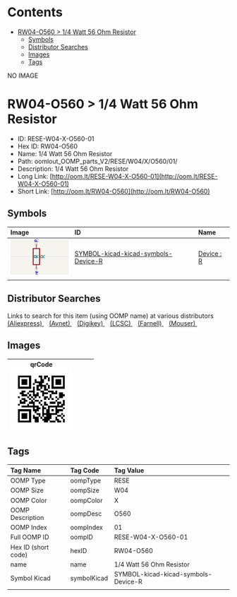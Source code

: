 



Contents
========

* [RW04-O560 > 1/4 Watt 56 Ohm Resistor](#rw04-o560--14-watt-56-ohm-resistor)
	* [Symbols](#symbols)
	* [Distributor Searches](#distributor-searches)
	* [Images](#images)
	* [Tags](#tags)
  
NO IMAGE  
# RW04-O560 > 1/4 Watt 56 Ohm Resistor

- ID: RESE-W04-X-O560-01
- Hex ID: RW04-O560
- Name: 1/4 Watt 56 Ohm Resistor
- Path: oomlout_OOMP_parts_V2/RESE/W04/X/O560/01/
- Description: 1/4 Watt 56 Ohm Resistor
- Long Link: [http://oom.lt/RESE-W04-X-O560-01](http://oom.lt/RESE-W04-X-O560-01)
- Short Link: [http://oom.lt/RW04-O560](http://oom.lt/RW04-O560)

## Symbols
  

|Image|ID|Name|
| :--- | :--- | :--- |
|[![](https://raw.githubusercontent.com/oomlout/oomlout_OOMP_eda_V2/main/SYMBOL/kicad/kicad-symbols/Device/R/image_140.png)](https://github.com/oomlout/oomlout_OOMP_eda_V2/tree/main/SYMBOL/kicad/kicad-symbols/Device/R/)|[SYMBOL-kicad-kicad-symbols-Device-R](https://github.com/oomlout/oomlout_OOMP_eda_V2/tree/main/SYMBOL/kicad/kicad-symbols/Device/R/)|[Device : R](https://github.com/oomlout/oomlout_OOMP_eda_V2/tree/main/SYMBOL/kicad/kicad-symbols/Device/R/)|
||||

## Distributor Searches
  
Links to search for this item (using OOMP name) at various distributors  
[(Aliexpress) ](https://www.aliexpress.com/wholesale?SearchText=11171/4+Watt+56+Ohm+Resistor)&nbsp;&nbsp;&nbsp;[(Avnet) ](https://www.avnet.com/shop/us/search/1/4+Watt+56+Ohm+Resistor)&nbsp;&nbsp;&nbsp;[(Digikey) ](https://www.digikey.co.uk/en/products/result?s=1/4+Watt+56+Ohm+Resistor)&nbsp;&nbsp;&nbsp;[(LCSC) ](https://www.lcsc.com/search?q=1/4+Watt+56+Ohm+Resistor)&nbsp;&nbsp;&nbsp;[(Farnell) ](https://uk.farnell.com/search?st=1/4+Watt+56+Ohm+Resistor)&nbsp;&nbsp;&nbsp;[(Mouser) ](https://www.mouser.com/c/?q=1/4+Watt+56+Ohm+Resistor)&nbsp;&nbsp;&nbsp;
## Images
  

|qrCode<br>[![](https://raw.githubusercontent.com/oomlout/oomlout_OOMP_parts_V2/main/RESE/W04/X/O560/01/qrCode_140.png)](https://github.com/oomlout/oomlout_OOMP_parts_V2/tree/main/RESE/W04/X/O560/01/qrCode.png)||||
| :---: | :---: | :---: | :---: |

## Tags
  

|Tag Name|Tag Code|Tag Value|
| :--- | :--- | :--- |
|OOMP Type|oompType|RESE|
|OOMP Size|oompSize|W04|
|OOMP Color|oompColor|X|
|OOMP Description|oompDesc|O560|
|OOMP Index|oompIndex|01|
|Full OOMP ID|oompID|RESE-W04-X-O560-01|
|Hex ID (short code)|hexID|RW04-O560|
|name|name|1/4 Watt 56 Ohm Resistor|
|Symbol Kicad|symbolKicad|SYMBOL-kicad-kicad-symbols-Device-R|
||||

